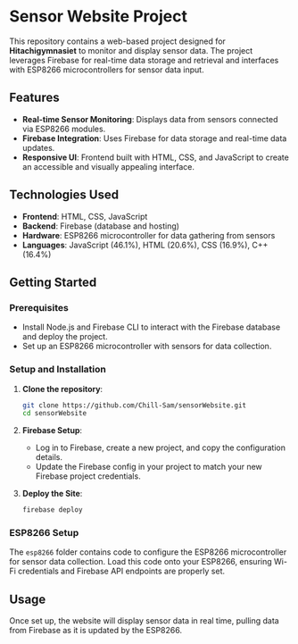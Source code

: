 # Sensor Website Project

This repository contains a web-based project designed for **Hitachigymnasiet** to monitor and display sensor data. The project leverages Firebase for real-time data storage and retrieval and interfaces with ESP8266 microcontrollers for sensor data input.

## Features

- **Real-time Sensor Monitoring**: Displays data from sensors connected via ESP8266 modules.
- **Firebase Integration**: Uses Firebase for data storage and real-time data updates.
- **Responsive UI**: Frontend built with HTML, CSS, and JavaScript to create an accessible and visually appealing interface.

## Technologies Used

- **Frontend**: HTML, CSS, JavaScript
- **Backend**: Firebase (database and hosting)
- **Hardware**: ESP8266 microcontroller for data gathering from sensors
- **Languages**: JavaScript (46.1%), HTML (20.6%), CSS (16.9%), C++ (16.4%)

## Getting Started

### Prerequisites

- Install Node.js and Firebase CLI to interact with the Firebase database and deploy the project.
- Set up an ESP8266 microcontroller with sensors for data collection.

### Setup and Installation

1. **Clone the repository**:
   ```bash
   git clone https://github.com/Chill-Sam/sensorWebsite.git
   cd sensorWebsite
   ```

2. **Firebase Setup**:
   - Log in to Firebase, create a new project, and copy the configuration details.
   - Update the Firebase config in your project to match your new Firebase project credentials.

3. **Deploy the Site**:
   ```bash
   firebase deploy
   ```

### ESP8266 Setup

The `esp8266` folder contains code to configure the ESP8266 microcontroller for sensor data collection. Load this code onto your ESP8266, ensuring Wi-Fi credentials and Firebase API endpoints are properly set.

## Usage

Once set up, the website will display sensor data in real time, pulling data from Firebase as it is updated by the ESP8266.
